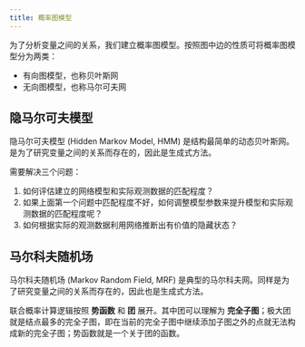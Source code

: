 ```yaml
---
title: 概率图模型
---
```


为了分析变量之间的关系，我们建立概率图模型。按照图中边的性质可将概率图模型分为两类：

- 有向图模型，也称贝叶斯网
- 无向图模型，也称马尔可夫网

## 隐马尔可夫模型

隐马尔可夫模型 (Hidden Markov Model, HMM) 是结构最简单的动态贝叶斯网。是为了研究变量之间的关系而存在的，因此是生成式方法。

需要解决三个问题：

1. 如何评估建立的网络模型和实际观测数据的匹配程度？
2. 如果上面第一个问题中匹配程度不好，如何调整模型参数来提升模型和实际观测数据的匹配程度呢？
3. 如何根据实际的观测数据利用网络推断出有价值的隐藏状态？

## 马尔科夫随机场

马尔科夫随机场 (Markov Random Field, MRF) 是典型的马尔科夫网。同样是为了研究变量之间的关系而存在的，因此也是生成式方法。

联合概率计算逻辑按照 **势函数** 和 **团** 展开。其中团可以理解为 **完全子图**；极大团就是结点最多的完全子图，即在当前的完全子图中继续添加子图之外的点就无法构成新的完全子图；势函数就是一个关于团的函数。
